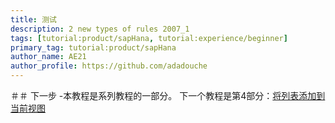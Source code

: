 ```yaml
---
title: 测试
description: 2 new types of rules 2007_1
tags: [tutorial:product/sapHana, tutorial:experience/beginner]
primary_tag: tutorial:product/sapHana
author_name: AE21
author_profile: https://github.com/adadouche
---
```


＃＃ 下一步
  -本教程是系列教程的一部分。 下一个教程是第4部分：[将列表添加到当前视图](https://go.sap.com/developer/tutorials/sapui5-webide-add-list.html)
  
